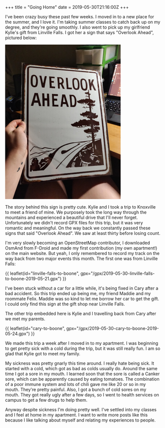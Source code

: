 +++
title = "Going Home"
date = 2019-05-30T21:16:00Z
+++

I've been crazy busy these past few weeks. I moved in to a new place for the
summer, and I love it. I'm taking summer classes to catch back up on my degree,
and they're going smoothly. I also went to pick up my girlfriend Kylie's gift
from Linville Falls. I got her a sign that says "Overlook Ahead", pictured
below:

![Overlook Ahead](image1-scaled.jpg)

The story behind this sign is pretty cute. Kylie and I took a trip to Knoxville
to meet a friend of mine. We purposely took the long way through the mountains
and experienced a beautiful drive that I'll never forget. Unfortunately we
didn't record GPX files for this trip, but it was very romantic and meaningful.
On the way back we constantly passed these signs that said "Overlook Ahead". We
saw at least thirty before losing count.

I'm very slowly becoming an OpenStreetMap contributor, I downloaded OsmAnd from
F-Droid and made my first contribution (my own apartment!) on the main website.
But yeah, I only remembered to record my track on the way back from two major
events this month. The first one was from Linville Falls:

{{ leaflet(id="linville-falls-to-boone",
gpx="/gpx/2019-05-30-linville-falls-to-boone-2019-05-21.gpx") }}

I've been stuck without a car for a little while, it's being fixed in Cary after
a bad accident. So this trip ended up being me, my friend Maddie and my roommate
Felix. Maddie was so kind to let me borrow her car to get the gift. I could only
find this sign at the gift shop near Linville Falls. 

The other trip embedded here is Kylie and I travelling back from Cary after we
met my parents. 

{{ leaflet(id="cary-to-boone", gpx="/gpx/2019-05-30-cary-to-boone-2019-05-24.gpx") }}

We made this trip a week after I moved in to my apartment. I was beginning to
get pretty sick with a cold during the trip, but it was still really fun. I am
so glad that Kylie got to meet my family. 

My sickness was pretty gnarly this time around. I really hate being sick. It
started with a cold, which got as bad as colds usually do. Around the same time
I got a sore in my mouth. I learned soon that the sore is called a Canker sore,
which can be apparently caused by eating tomatoes. The combination of a poor
immune system and lots of chili gave me like 20 or so in my mouth. They're
pretty painful. Also, I got a bunch of cold sores on my mouth. They got really
ugly after a few days, so I went to health services on campus to get a few drugs
to help them. 

Anyway despite sickness I'm doing pretty well. I've settled into my classes and
I feel at home in my apartment. I want to write more posts like this because I
like talking about myself and relating my experiences to people.

